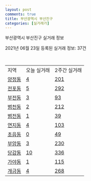 ```yaml
---
layout: post
comments: true
title: 부산광역시 부산진구
categories: [실거래가]
---
```


부산광역시 부산진구 실거래 정보

2021년 06월 23일 등록된 실거래 정보: 37건

<script type="text/javascript">
  google.charts.load('current', {'packages':['corechart']});
  google.charts.setOnLoadCallback(drawChart);

  function drawChart() {
    var data = google.visualization.arrayToDataTable([['거래일', '매매', '전월세', '전매'], ['2021-02', 0, 9, 0], ['2021-03', 13, 81, 1], ['2021-04', 269, 221, 27], ['2021-05', 472, 370, 127], ['2021-06', 138, 204, 6]]);

    var options = {
      title: '최근 유형별 거래량 추이',
      legend: { position: 'bottom' }
    };

    var chart = new google.visualization.LineChart(document.getElementById('columnchart_material'));
    chart.draw(data, (options));
  }
</script>

<div id="columnchart_material" style="width: 450px; margin-left: -35px"></div>
<br>
<table class="sortable">
  <tr>
    <td>지역</td>
    <td>오늘 실거래</td>
    <td>2주간 실거래</td>
  </tr>

  
  <tr class="item">
    <td><a href="2623010100.html">양정동</a></td>
    <td><a href="2623010100.html">4</a></td>
    <td><a href="2623010100.html">201</a></td>
  </tr>
    

  <tr class="item">
    <td><a href="2623010200.html">전포동</a></td>
    <td><a href="2623010200.html">5</a></td>
    <td><a href="2623010200.html">292</a></td>
  </tr>
    

  <tr class="item">
    <td><a href="2623010300.html">부전동</a></td>
    <td><a href="2623010300.html">3</a></td>
    <td><a href="2623010300.html">93</a></td>
  </tr>
    

  <tr class="item">
    <td><a href="2623010400.html">범천동</a></td>
    <td><a href="2623010400.html">2</a></td>
    <td><a href="2623010400.html">212</a></td>
  </tr>
    

  <tr class="item">
    <td><a href="2623010500.html">범전동</a></td>
    <td><a href="2623010500.html">1</a></td>
    <td><a href="2623010500.html">39</a></td>
  </tr>
    

  <tr class="item">
    <td><a href="2623010600.html">연지동</a></td>
    <td><a href="2623010600.html">4</a></td>
    <td><a href="2623010600.html">103</a></td>
  </tr>
    

  <tr class="item">
    <td><a href="2623010700.html">초읍동</a></td>
    <td><a href="2623010700.html">0</a></td>
    <td><a href="2623010700.html">49</a></td>
  </tr>
    

  <tr class="item">
    <td><a href="2623010800.html">부암동</a></td>
    <td><a href="2623010800.html">3</a></td>
    <td><a href="2623010800.html">230</a></td>
  </tr>
    

  <tr class="item">
    <td><a href="2623010900.html">당감동</a></td>
    <td><a href="2623010900.html">10</a></td>
    <td><a href="2623010900.html">336</a></td>
  </tr>
    

  <tr class="item">
    <td><a href="2623011000.html">가야동</a></td>
    <td><a href="2623011000.html">1</a></td>
    <td><a href="2623011000.html">115</a></td>
  </tr>
    

  <tr class="item">
    <td><a href="2623011100.html">개금동</a></td>
    <td><a href="2623011100.html">4</a></td>
    <td><a href="2623011100.html">268</a></td>
  </tr>
    


</table>


    